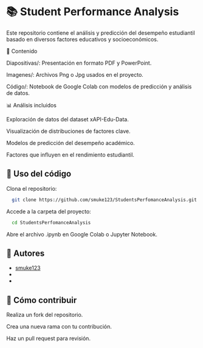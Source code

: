 
# 📚 Student Performance Analysis

Este repositorio contiene el análisis y predicción del desempeño estudiantil basado en diversos factores educativos y socioeconómicos.

📂 Contenido

Diapositivas/: Presentación en formato PDF y PowerPoint.

Imagenes/: Archivos Png o Jpg usados en el proyecto.

Código/: Notebook de Google Colab con modelos de predicción y análisis de datos.


📊 Análisis incluidos

Exploración de datos del dataset xAPI-Edu-Data.

Visualización de distribuciones de factores clave.

Modelos de predicción del desempeño académico.

Factores que influyen en el rendimiento estudiantil.


## 🚀 Uso del código

Clona el repositorio:

```bash
  git clone https://github.com/smuke123/StudentsPerfomanceAnalysis.git
```

Accede a la carpeta del proyecto:

```bash
  cd StudentsPerfomanceAnalysis
```

Abre el archivo .ipynb en Google Colab o Jupyter Notebook.

## 👥 Autores

- [smuke123](https://github.com/smuke123)
- 
-


## 📩 Cómo contribuir

Realiza un fork del repositorio.

Crea una nueva rama con tu contribución.

Haz un pull request para revisión.

